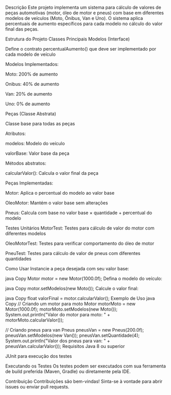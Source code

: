Descrição
Este projeto implementa um sistema para cálculo de valores de peças automotivas (motor, óleo de motor e pneus) com base em diferentes modelos de veículos (Moto, Ônibus, Van e Uno). O sistema aplica percentuais de aumento específicos para cada modelo no cálculo do valor final das peças.

Estrutura do Projeto
Classes Principais
Modelos (Interface)

Define o contrato percentualAumento() que deve ser implementado por cada modelo de veículo

Modelos Implementados:

Moto: 200% de aumento

Onibus: 40% de aumento

Van: 20% de aumento

Uno: 0% de aumento

Peças (Classe Abstrata)

Classe base para todas as peças

Atributos:

modelos: Modelo do veículo

valorBase: Valor base da peça

Métodos abstratos:

calcularValor(): Calcula o valor final da peça

Peças Implementadas:

Motor: Aplica o percentual do modelo ao valor base

OleoMotor: Mantém o valor base sem alterações

Pneus: Calcula com base no valor base × quantidade + percentual do modelo

Testes Unitários
MotorTest: Testes para cálculo de valor do motor com diferentes modelos

OleoMotorTest: Testes para verificar comportamento do óleo de motor

PneuTest: Testes para cálculo de valor de pneus com diferentes quantidades

Como Usar
Instancie a peça desejada com seu valor base:

java
Copy
Motor motor = new Motor(1000.0f);
Defina o modelo do veículo:

java
Copy
motor.setModelos(new Moto());
Calcule o valor final:

java
Copy
float valorFinal = motor.calcularValor();
Exemplo de Uso
java
Copy
// Criando um motor para moto
Motor motorMoto = new Motor(1000.0f);
motorMoto.setModelos(new Moto());
System.out.println("Valor do motor para moto: " + motorMoto.calcularValor());

// Criando pneus para van
Pneus pneusVan = new Pneus(200.0f);
pneusVan.setModelos(new Van());
pneusVan.setQuantidade(4);
System.out.println("Valor dos pneus para van: " + pneusVan.calcularValor());
Requisitos
Java 8 ou superior

JUnit para execução dos testes

Executando os Testes
Os testes podem ser executados com sua ferramenta de build preferida (Maven, Gradle) ou diretamente pela IDE.

Contribuição
Contribuições são bem-vindas! Sinta-se à vontade para abrir issues ou enviar pull requests.

